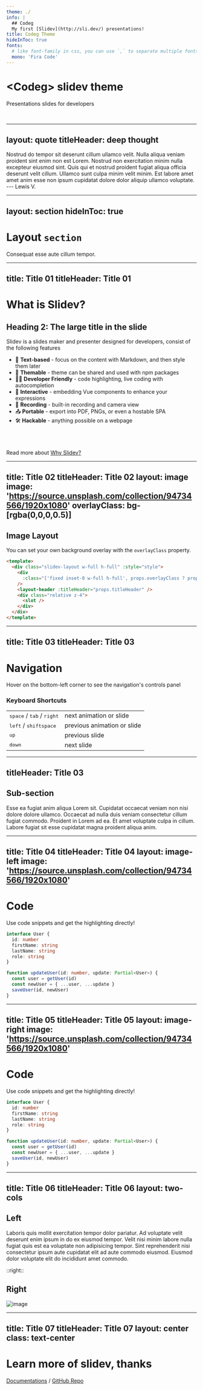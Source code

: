 ```yaml
---
theme: ./
info: |
  ## Codeg
  My first [Slidev](http://sli.dev/) presentations!
title: Codeg Theme
hideInToc: true
fonts:
  # like font-family in css, you can use `,` to separate multiple fonts for fallback
  mono: 'Fira Code'
---
```


# \<Codeg\> slidev theme

Presentations slides for developers

<br />

<Toc />

---
layout: quote
titleHeader: deep thought
---

Nostrud do tempor sit deserunt cillum ullamco velit. Nulla aliqua veniam proident sint enim non est Lorem. Nostrud non exercitation minim nulla excepteur eiusmod sint. Quis qui et nostrud proident fugiat aliqua officia deserunt velit cillum. Ullamco sunt culpa minim velit minim. Est labore amet amet anim esse non ipsum cupidatat dolore dolor aliquip ullamco voluptate. --- Lewis V.

---
layout: section
hideInToc: true
---

# Layout `section`

Consequat esse aute cillum tempor.

---
title: Title 01
titleHeader: Title 01
---

# What is Slidev?

## Heading 2: The large title in the slide

Slidev is a slides maker and presenter designed for developers, consist of the following features

- 📝 **Text-based** - focus on the content with Markdown, and then style them later
- 🎨 **Themable** - theme can be shared and used with npm packages
- 🧑‍💻 **Developer Friendly** - code highlighting, live coding with autocompletion
- 🤹 **Interactive** - embedding Vue components to enhance your expressions
- 🎥 **Recording** - built-in recording and camera view
- 📤 **Portable** - export into PDF, PNGs, or even a hostable SPA
- 🛠 **Hackable** - anything possible on a webpage

<br>
<br>

Read more about [Why Slidev?](https://sli.dev/guide/why)

---
title: Title 02
titleHeader: Title 02
layout: image
image: 'https://source.unsplash.com/collection/94734566/1920x1080'
overlayClass: bg-[rgba(0,0,0,0.5)]
---

## Image Layout

You can set your own background overlay with the `overlayClass` property.

```html
<template>
  <div class="slidev-layout w-full h-full" :style="style">
    <div
      :class="['fixed inset-0 w-full h-full', props.overlayClass ? props.overlayClass : 'bg-[rgba(0,0,0,0.5)]']"
    />
    <layout-header :titleHeader="props.titleHeader" />
    <div class="relative z-4">
      <slot />
    </div>
  </div>
</template>
```

---
title: Title 03
titleHeader: Title 03
---

# Navigation

Hover on the bottom-left corner to see the navigation's controls panel

### Keyboard Shortcuts

|                                                      |                             |
| ---------------------------------------------------- | --------------------------- |
| <kbd>space</kbd> / <kbd>tab</kbd> / <kbd>right</kbd> | next animation or slide     |
| <kbd>left</kbd> / <kbd>shift</kbd><kbd>space</kbd>   | previous animation or slide |
| <kbd>up</kbd>                                        | previous slide              |
| <kbd>down</kbd>                                      | next slide                  |

---
titleHeader: Title 03
---

## Sub-section

Esse ea fugiat anim aliqua Lorem sit. Cupidatat occaecat veniam non nisi dolore dolore ullamco. Occaecat ad nulla duis veniam consectetur cillum fugiat commodo. Proident in Lorem ad ea. Et amet voluptate culpa in cillum. Labore fugiat sit esse cupidatat magna proident aliqua anim.

---
title: Title 04
titleHeader: Title 04
layout: image-left
image: 'https://source.unsplash.com/collection/94734566/1920x1080'
---

# Code

Use code snippets and get the highlighting directly!

```ts
interface User {
  id: number
  firstName: string
  lastName: string
  role: string
}

function updateUser(id: number, update: Partial<User>) {
  const user = getUser(id)
  const newUser = { ...user, ...update }
  saveUser(id, newUser)
}
```

---
title: Title 05
titleHeader: Title 05
layout: image-right
image: 'https://source.unsplash.com/collection/94734566/1920x1080'
---

# Code

Use code snippets and get the highlighting directly!

```ts
interface User {
  id: number
  firstName: string
  lastName: string
  role: string
}

function updateUser(id: number, update: Partial<User>) {
  const user = getUser(id)
  const newUser = { ...user, ...update }
  saveUser(id, newUser)
}
```

---
title: Title 06
titleHeader: Title 06
layout: two-cols
---

## Left
Laboris quis mollit exercitation tempor dolor pariatur. Ad voluptate velit deserunt enim ipsum in do ex eiusmod tempor. Velit nisi minim labore nulla fugiat quis est ea voluptate non adipisicing tempor. Sint reprehenderit nisi consectetur ipsum aute cupidatat elit ad aute commodo eiusmod. Eiusmod dolor voluptate elit do incididunt amet commodo.

::right::

## Right
![image](https://source.unsplash.com/collection/94734566/1920x1080)

---
title: Title 07
titleHeader: Title 07
layout: center
class: text-center
---

# Learn more of slidev, thanks

[Documentations](https://sli.dev) / [GitHub Repo](https://github.com/slidevjs/slidev)
